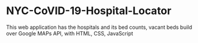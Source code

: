 # NYC-CoVID-19-Hospital-Locator
This web application has the hospitals and its bed counts, vacant beds build over Google MAPs API, with HTML, CSS, JavaScript
